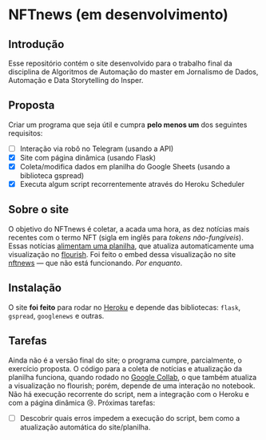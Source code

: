 # NFTnews (em desenvolvimento)
## Introdução
Esse repositório contém o site desenvolvido para o trabalho final da disciplina de Algoritmos de Automação do master em Jornalismo de Dados, Automação e Data Storytelling do Insper.

## Proposta
Criar um programa que seja útil e cumpra **pelo menos um** dos seguintes requisitos:
- [ ] Interação via robô no Telegram (usando a API)
- [x] Site com página dinâmica (usando Flask)
- [x] Coleta/modifica dados em planilha do Google Sheets (usando a biblioteca gspread)
- [x] Executa algum script recorrentemente através do Heroku Scheduler

## Sobre o site
O objetivo do NFTnews é coletar, a acada uma hora, as dez notícias mais recentes com o termo NFT (sigla em inglês para *tokens não-fungíveis*). Essas notícias [alimentam uma planilha](https://docs.google.com/spreadsheets/d/1l6sXZtoAv0I-lY9q3m1rnfq5JMM5h12fDKj4kEIYhU8/edit?usp=sharing), que atualiza automaticamente uma visualização no [flourish](https://public.flourish.studio/visualisation/8189942/). Foi feito o embed dessa visualização no site [nftnews](https://nftnews.herokuapp.com/) — que não está funcionando. *Por enquanto*.

## Instalação
O site **foi feito** para rodar no [Heroku](https://www.heroku.com/) e depende das bibliotecas: `flask`, `gspread`, `googlenews` e outras.


## Tarefas
Ainda não é a versão final do site; o programa cumpre, parcialmente, o exercício proposta. O código para a coleta de notícias e atualização da planilha funciona, quando rodado no [Google Collab](https://colab.research.google.com/drive/1KtUarAJ0cECvEHzSX8ExwptlRhlbOFrl?usp=sharing), o que também atualiza a visualização no flourish; porém, depende de uma interação no notebook. Não há execução recorrente do script, nem a integração com o Heroku e com a página dinâmica 😢. Próximas tarefas:
- [ ] Descobrir quais erros impedem a execução do script, bem como a atualização automática do site/planilha.
